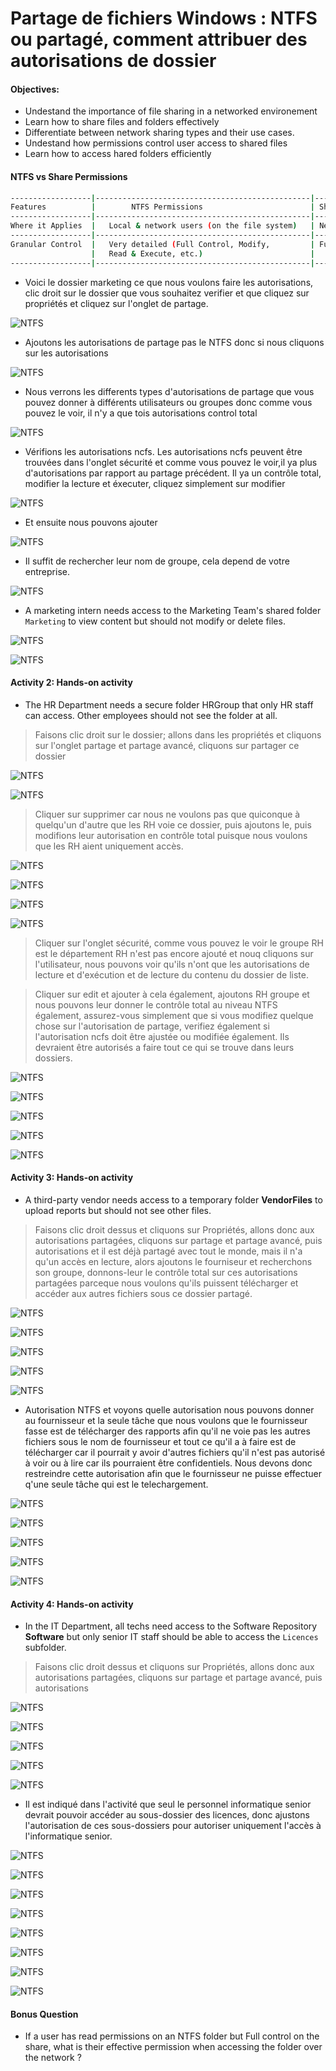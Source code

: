 # Partage de fichiers Windows : NTFS ou partagé, comment attribuer des autorisations de dossier

#### Objectives:

- Undestand the importance of file sharing in a networked environement
- Learn how to share files and folders effectively
- Differentiate between network sharing types and their use cases.
- Undestand how permissions control user access to shared files
- Learn how to access hared folders efficiently

#### NTFS vs Share Permissions

```sh
------------------|------------------------------------------------|---------------------------------------------|
Features          |        NTFS Permissions                        | Share Permissions                           |
------------------|------------------------------------------------|---------------------------------------------|
Where it Applies  |   Local & network users (on the file system)   | Network users (accessing via shared folder) |
------------------|------------------------------------------------|---------------------------------------------|
Granular Control  |   Very detailed (Full Control, Modify,         | Full Control, Change, Read                  |
                  |   Read & Execute, etc.)                        |                                             |
------------------|------------------------------------------------|---------------------------------------------|
```

- Voici le dossier marketing ce que nous voulons faire les autorisations, clic droit sur le dossier que vous souhaitez verifier et que cliquez sur propriétés et cliquez sur l'onglet de partage.

![NTFS](/05_NTFS/assets/01.png)

- Ajoutons les autorisations de partage pas le NTFS donc si nous cliquons sur les autorisations

![NTFS](/05_NTFS/assets/02.png)

- Nous verrons les differents types d'autorisations de partage que vous pouvez donner à différents utilisateurs ou groupes donc comme vous pouvez le voir, il n'y a que tois autorisations control total

![NTFS](/05_NTFS/assets/03.png)

- Vérifions les autorisations ncfs. Les autorisations ncfs peuvent être trouvées dans l'onglet sécurité et comme vous pouvez le voir,il ya plus d'autorisations par rapport au partage précédent. Il ya un contrôle total, modifier la lecture et éxecuter, cliquez simplement sur modifier

![NTFS](/05_NTFS/assets/04.png)

- Et ensuite nous pouvons ajouter

![NTFS](/05_NTFS/assets/05.png)

- Il suffit de rechercher leur nom de groupe, cela depend de votre entreprise.

![NTFS](/05_NTFS/assets/06.png)

- A marketing intern needs access to the Marketing Team's shared folder `Marketing` to view content but should not modify or delete files.

![NTFS](/05_NTFS/assets/07.png)

![NTFS](/05_NTFS/assets/08.png)

#### Activity 2: Hands-on activity

- The HR Department needs a secure folder HRGroup that only HR staff can access. Other employees should not see the folder at all.

> Faisons clic droit sur le dossier; allons dans les propriétés et cliquons sur l'onglet partage et partage avancé, cliquons sur partager ce dossier

![NTFS](/05_NTFS/assets/09.png)

![NTFS](/05_NTFS/assets/10.png)

> Cliquer sur supprimer car nous ne voulons pas que quiconque à quelqu'un d'autre que les RH voie ce dossier, puis ajoutons le, puis modifions leur autorisation en contrôle total puisque nous voulons que les RH aient uniquement accès.

![NTFS](/05_NTFS/assets/11.png)

![NTFS](/05_NTFS/assets/12.png)

![NTFS](/05_NTFS/assets/13.png)

![NTFS](/05_NTFS/assets/14.png)

> Cliquer sur l'onglet sécurité, comme vous pouvez le voir le groupe RH est le département RH n'est pas encore ajouté et nouq cliquons sur l'utilisateur, nous pouvons voir qu'ils n'ont que les autorisations de lecture et d'exécution et de lecture du contenu du dossier de liste.

> Cliquer sur edit et ajouter à cela également, ajoutons RH groupe et nous pouvons leur donner le contrôle total au niveau NTFS également, assurez-vous simplement que si vous modifiez quelque chose sur l'autorisation de partage, verifiez également si l'autorisation ncfs doit être ajustée ou modifiée également. Ils devraient être autorisés a faire tout ce qui se trouve dans leurs dossiers.

![NTFS](/05_NTFS/assets/15.png)

![NTFS](/05_NTFS/assets/16.png)

![NTFS](/05_NTFS/assets/17.png)

![NTFS](/05_NTFS/assets/18.png)

![NTFS](/05_NTFS/assets/19.png)

#### Activity 3: Hands-on activity

- A third-party vendor needs access to a temporary folder **VendorFiles** to upload reports but should not see other files.

> Faisons clic droit dessus et cliquons sur Propriétés, allons donc aux autorisations partagées, cliquons sur partage et partage avancé, puis autorisations et il est déjà partagé avec tout le monde, mais il n'a qu'un accès en lecture, alors ajoutons le fourniseur et recherchons son groupe, donnons-leur le contrôle total sur ces autorisations partagées parceque nous voulons qu'ils puissent télécharger et accéder aux autres fichiers sous ce dossier partagé.

![NTFS](/05_NTFS/assets/20.png)

![NTFS](/05_NTFS/assets/21.png)

![NTFS](/05_NTFS/assets/22.png)

![NTFS](/05_NTFS/assets/23.png)

![NTFS](/05_NTFS/assets/24.png)

- Autorisation NTFS et voyons quelle autorisation nous pouvons donner au fournisseur et la seule tâche que nous voulons que le fournisseur fasse est de télécharger des rapports afin qu'il ne voie pas les autres fichiers sous le nom de fournisseur et tout ce qu'il a à faire est de télécharger car il pourrait y avoir d'autres fichiers qu'il n'est pas autorisé à voir ou à lire car ils pourraient être confidentiels. Nous devons donc restreindre cette autorisation afin que le fournisseur ne puisse effectuer q'une seule tâche qui est le telechargement.

![NTFS](/05_NTFS/assets/25.png)

![NTFS](/05_NTFS/assets/26.png)

![NTFS](/05_NTFS/assets/27.png)

![NTFS](/05_NTFS/assets/28.png)

![NTFS](/05_NTFS/assets/29.png)

#### Activity 4: Hands-on activity

- In the IT Department, all techs need access to the Software Repository **Software** but only senior IT staff should be able to access the `Licences` subfolder.

> Faisons clic droit dessus et cliquons sur Propriétés, allons donc aux autorisations partagées, cliquons sur partage et partage avancé, puis autorisations

![NTFS](/05_NTFS/assets/30.png)

![NTFS](/05_NTFS/assets/31.png)

![NTFS](/05_NTFS/assets/32.png)

![NTFS](/05_NTFS/assets/33.png)

![NTFS](/05_NTFS/assets/34.png)

- Il est indiqué dans l'activité que seul le personnel informatique senior devrait pouvoir accéder au sous-dossier des licences, donc ajustons l'autorisation de ces sous-dossiers pour autoriser uniquement l'accès à l'informatique senior.

![NTFS](/05_NTFS/assets/35.png)

![NTFS](/05_NTFS/assets/36.png)

![NTFS](/05_NTFS/assets/37.png)

![NTFS](/05_NTFS/assets/38.png)

![NTFS](/05_NTFS/assets/39.png)

![NTFS](/05_NTFS/assets/40.png)

![NTFS](/05_NTFS/assets/41.png)

![NTFS](/05_NTFS/assets/42.png)

#### Bonus Question

- If a user has read permissions on an NTFS folder but Full control on the share, what is their effective permission when accessing the folder over the network ?
